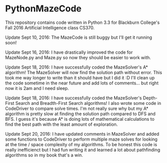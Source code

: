 # PythonMazeCode
This repository contains code written in Python 3.3 for Blackburn College's Fall 2016 Artificial Intelligence class CS370.

Update Sept 10, 2016:  The MazeCode is still buggy but I'll get it running soon!

Update Sept 16, 2016:  I have drastically improved the code for MazeNode.py and Maze.py so now they should be easier to work with.

Update Sept 18, 2016:  I have successfully coded the MazeSolver's A* algorithm!  The MazeSolver will now find the solution path without error.  This took me way longer to write than it should have but I did it  :D  I'll clean up the code sometime in the near future and add lots of comments... but right now it is 2am and I need sleep.

Update Sept 18, 2016:  I have successfully coded the MazeSolver's Depth-First Search and Breadth-First Search algorithms!  I also wrote some code in CodeDriver to compare solve times.  I'm not really sure why but my A* algorithm is pretty slow at finding the solution path compared to DFS and BFS.  I guess it's because A* is doing lots of mathematical calculations to find the best path with the least amount of exploration.

Update Sept 20, 2016:  I have updated comments in MazeSolver and added some functions to CodeDriver to perform multiple maze solves for looking at the time / space complexity of my algorithms.  To be honest this code is really inefficienct but I had fun writing it and learned a lot about pathfinding algorithms so in my book that's a win.
